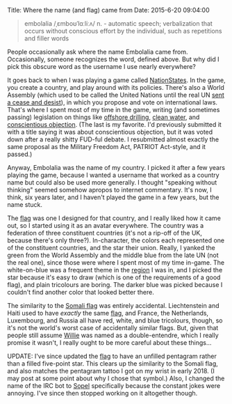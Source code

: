 Title: Where the name (and flag) came from
Date: 2015-6-20 09:04:00

> embolalia /ˌɛmboʊˈlɑːliːʌ/ n. - automatic speech; verbalization that
> occurs without conscious effort by the individual, such as repetitions and
> filler words

People occasionally ask where the name Embolalia came from. Occasionally,
someone recognizes the word, defined above. But why did I pick this obscure
word as the username I use nearly everywhere?

It goes back to when I was playing a game called
[NationStates](http://nationstates.net). In the game, you create a country, and
play around with its policies. There's also a World Assembly (which used to be
called the United Nations until the real UN
[sent a cease and desist](http://www.maxbarry.com/2008/04/02/news.html)), in
which you propose and vote on international laws. That's where I spent most of
my time in the game, writing (and sometimes passing) legislation on things like
[offshore drilling](http://www.nationstates.net/page=WA_past_resolutions/council=1/start=94),
[clean water](http://www.nationstates.net/page=WA_past_resolutions/council=1/start=106),
and [conscientious objection](http://www.nationstates.net/page=WA_past_resolutions/council=1/start=131).
(The last is my favorite. I'd previously submitted it with a title saying it
was about conscientious objection, but it was voted down after a really shitty
FUD-ful debate. I resubmitted almost exactly the same proposal as the Military
Freedom Act, PATRIOT Act-style, and it passed.)

Anyway, Embolalia was the name of my country. I picked it after a few years
playing the game, because I wanted a username that worked as a country name but
could also be used more generally. I thought "speaking without thinking" seemed
somehow apropos to internet commentary. It's now, I think, six years later, and
I haven't played the game in a few years, but the name stuck.

The [flag](/assets/Flag_of_Embolalia.svg) was one I designed for that country,
and I really liked how it came out, so I started using it as an avatar
everywhere.  The country was a federation of three constituent countries (it's
not a rip-off of the UK, because there's only three?).  In-character, the
colors each represented one of the constituent countries, and the star their
union. Really, I yanked the green from the World Assembly and the middle blue
from the late UN (not the real one), since those were where I spent most of my
time in-game. The white-on-blue was a frequent theme in the
[region](http://www.nationstates.net/region=international_democratic_union) I
was in, and I picked the star because it's easy to draw (which is one of the
requirements of a good flag), and plain tricolours are boring. The darker blue
was picked because I couldn't find another color that looked better there.

The similarity to the [Somali flag](/assets/Flag_of_Somalia.svg) was entirely
accidental. Liechtenstein and Haiti used to have *exactly* the same
[flag](/assets/Flag_of_Liechtenstein_and_Haiti.svg), and France, the Netherlands,
Luxembourg, and Russia all have red, white, and blue tricolours, though, so
it's not the world's worst case of accidentally similar flags. But, given that
people still assume [Willie](https://sopel.chat) was named as a
double-entendre, which I really promise it wasn't, I really ought to be more
careful about these things…


UPDATE: I've since updated the [flag](assets/new_flag.svg) to have an unfilled
pentagram rather than a filled five-point star. This clears up the similarity
to the Somali flag, and also matches the pentagram tattoo I got on my wrist in
early 2018. (I may post at some point about why I chose that symbol.) Also, I
changed the name of the IRC bot to [Sopel](https://sopel.chat) specifically
because the constant jokes were annoying. I've since then stopped working on it
altogether though.
